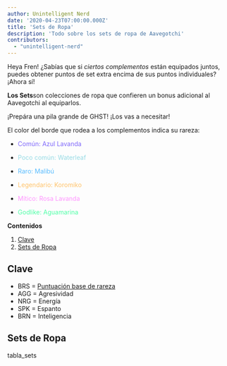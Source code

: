```yaml
---
author: Unintelligent Nerd
date: '2020-04-23T07:00:00.000Z'
title: 'Sets de Ropa'
description: 'Todo sobre los sets de ropa de Aavegotchi'
contributors:
  - "unintelligent-nerd"
---
```


Heya Fren! ¿Sabías que si *ciertos complementos* están equipados juntos, puedes obtener puntos de set extra encima de sus puntos individuales? ¡Ahora sí!

**Los Sets**son colecciones de ropa que confieren un bonus adicional al Aavegotchi al equiparlos.

¡Prepára una pila grande de GHST! ¡Los vas a necesitar!

El color del borde que rodea a los complementos indica su rareza:
* <p style="color:#806AFB">Común: Azul Lavanda</p>
* <p style="color:#98DBE5">Poco común: Waterleaf </p>
* <p style="color:#59BCFF">Raro: Malibú</p>
* <p style="color:#FFC36B">Legendario: Koromiko</p>
* <p style="color:#FF96FF">Mítico: Rosa Lavanda</p>
* <p style="color:#51FFA8">Godlike: Aguamarina</p>

<div class="contentsBox">

**Contenidos**

<ol>
<li><a href=#key>Clave</a></li>
<li><a href=#wearable-sets>Sets de Ropa</a></li>
</ol>

</div>

## Clave

* BRS = [Puntuación base de rareza](/rarity-farming#base-rarity-score)
* AGG = Agresividad
* NRG = Energía
* SPK = Espanto
* BRN = Inteligencia

## Sets de Ropa

tabla_sets

